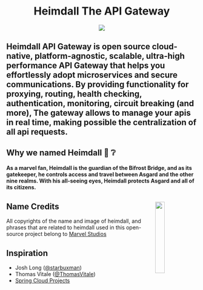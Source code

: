 <h1 align="center">Heimdall The API Gateway</h1>
<p align="center">
  <img src="https://i.pinimg.com/originals/e8/b0/87/e8b087691488b9a8c7db654c27c97cb3.jpg">
</p>
<h2>Heimdall API Gateway is <b>open source</b> cloud-native, platform-agnostic, scalable, ultra-high performance API Gateway that helps you effortlessly adopt microservices and secure communications.
By providing functionality for proxying, routing, health checking, authentication, monitoring, circuit breaking (and more),
The gateway allows to manage your apis in real time, making possible the centralization of all api requests.</h2>



## Why we named Heimdall :thinking: :grey_question:
<h4>As a marvel fan, Heimdall is the guardian of the Bifrost Bridge, and as its gatekeeper, 
he controls access and travel between Asgard and the other nine realms. 
With his all-seeing eyes, Heimdall protects Asgard and all of its citizens.</h4>

## Name Credits <img src="https://user-images.githubusercontent.com/24237865/141415477-d1af2b48-2498-4ff0-8fdf-95dff092e317.png" align="right" width="22%"/>
All copyrights of the name and image of heimdall, and phrases that are related to heimdall used in this open-source project belong to [Marvel Studios](https://www.marvel.com/)

## Inspiration
- Josh Long ([@starbuxman](https://github.com/joshlong))
- Thomas Vitale ([@ThomasVitale](https://github.com/ThomasVitale))
- [Spring Cloud Projects](https://spring.io/projects/spring-cloud)


